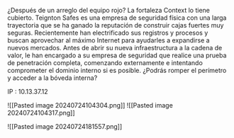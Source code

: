 ¿Después de un arreglo del equipo rojo? La fortaleza Context lo tiene cubierto. Teignton Safes es una empresa de seguridad física con una larga trayectoria que se ha ganado la reputación de construir cajas fuertes muy seguras. Recientemente han electrificado sus registros y procesos y buscan aprovechar al máximo Internet para ayudarles a expandirse a nuevos mercados. Antes de abrir su nueva infraestructura a la cadena de valor, le han encargado a su empresa de seguridad que realice una prueba de penetración completa, comenzando externamente e intentando comprometer el dominio interno si es posible. ¿Podrás romper el perímetro y acceder a la bóveda interna?

IP : 10.13.37.12


![[Pasted image 20240724104304.png]]
![[Pasted image 20240724104317.png]]


![[Pasted image 20240724181557.png]]

